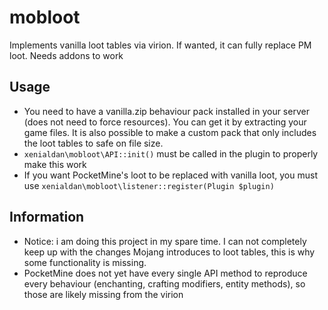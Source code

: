 # mobloot 
Implements vanilla loot tables via virion. If wanted, it can fully replace PM loot. Needs addons to work
## Usage
- You need to have a vanilla.zip behaviour pack installed in your server (does not need to force resources). You can get it by extracting your game files. It is also possible to make a custom pack that only includes the loot tables to safe on file size.
- `xenialdan\mobloot\API::init()` must be called in the plugin to properly make this work
- If you want PocketMine's loot to be replaced with vanilla loot, you must use `xenialdan\mobloot\listener::register(Plugin $plugin)`
## Information
- Notice: i am doing this project in my spare time. I can not completely keep up with the changes Mojang introduces to loot tables, this is why some functionality is missing.
- PocketMine does not yet have every single API method to reproduce every behaviour (enchanting, crafting modifiers, entity methods), so those are likely missing from the virion